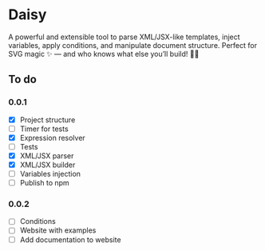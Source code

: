 # Daisy

A powerful and extensible tool to parse XML/JSX-like templates, inject variables, apply conditions, and manipulate document structure. Perfect for SVG magic ✨ — and who knows what else you’ll build! 🔌🧩

## To do

### 0.0.1
- [X] Project structure
- [ ] Timer for tests
- [X] Expression resolver
- [ ] Tests
- [X] XML/JSX parser
- [X] XML/JSX builder
- [ ] Variables injection
- [ ] Publish to npm

### 0.0.2
- [ ] Conditions
- [ ] Website with examples
- [ ] Add documentation to website
